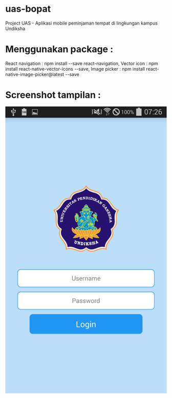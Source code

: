 # uas-bopat
Project UAS - Aplikasi mobile peminjaman tempat di lingkungan kampus Undiksha

# Menggunakan package :
React navigation : npm install --save react-navigation,
Vector icon : npm install react-native-vector-icons --save,
Image picker : npm install react-native-image-picker@latest --save

# Screenshot tampilan :
<img title="Menu Login" src="https://github.com/bopat123/uas-bopat/blob/master/tampilan-login.png">
